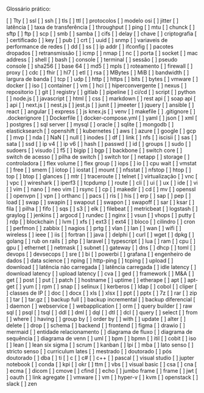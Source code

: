 Glossário prático: 

[ ] Tty
[ ] ssl
[ ] ssh
[ ] tls
[ ] ttl
[ ] protocolos
[ ] modelo osi
[ ] jitter
[ ] latência
[ ] taxa de transferência
[ ] throughput
[ ] ping
[ ] mtu
[ ] chunck
[ ] sftp
[ ] ftp
[ ] scp
[ ] smb
[ ] samba
[ ] cifs
[ ] delay
[ ] chave
[ ] criptografia
[ ] certificado
[ ] key
[ ] pub
[ ] crt
[ ] uuid
[ ] snmp
[ ] variaveis de performance de redes
[ ] dd
[ ] ss
[ ] ip addr
[ ] ifconfig
[ ] pacotes dropados
[ ] retransmissão
[ ] icmp
[ ] nmap
[ ] nc
[ ] porta
[ ] socket
[ ] mac address
[ ] shell
[ ] bash
[ ] console
[ ] terminal
[ ] sessão
[ ] pseudo console
[ ] sha256
[ ] base 64
[ ] md5
[ ] mpls
[ ] roteamento
[ ] firewall
[ ] proxy
[ ] cdc
[ ] fhir
[ ] hl7
[ ] etl
[ ] rsa
[ ] MBytes
[ ] MiB
[ ] bandwidth
[ ] largura de banda
[ ] tcp
[ ] udp
[ ] http
[ ] https
[ ] bits
[ ] bytes
[ ] vmware
[ ] docker
[ ] iso
[ ] container
[ ] vm
[ ] hci
[ ] hiperconvergente
[ ] nexus
[ ] repositorio
[ ] git
[ ] registry
[ ] gitlab
[ ] pipeline
[ ] ci/cd
[ ] script
[ ] python
[ ] node.js
[ ] javascript
[ ] html
[ ] css
[ ] markdown
[ ] rest api
[ ] soap api
[ ] api
[ ] next.js
[ ] nest.js
[ ] jest.js
[ ] junit
[ ] jmeeter
[ ] jquery
[ ] ansible
[ ] react
[ ] angular
[ ] express
[ ] js knex.js
[ ] venv
[ ] makefile
[ ] .gitignore
[ ] .dockerignore
[ ] Dockerfile
[ ] docker-compose.yml
[ ] yaml
[ ] json
[ ] xml
[ ] postgres
[ ] sql server
[ ] mysql
[ ] oracle
[ ] sqlite
[ ] mongodb
[ ] elasticksearch
[ ] openshift
[ ] kubernetes
[ ] aws
[ ] azure
[ ] google
[ ] gcp
[ ] mvp
[ ] nda
[ ] NaN
[ ] null
[ ] inodes
[ ] df
[ ] link
[ ] nfs
[ ] iscisii
[ ] sas
[ ] sata
[ ] ssd
[ ] ip v4
[ ] ip v6
[ ] hash
[ ] passwd
[ ] id
[ ] groups
[ ] sudo
[ ] sudoers
[ ] visudo
[ ] f5
[ ] bigip
[ ] bgp
[ ] backbone
[ ] switch core
[ ] switch de acesso
[ ] pilha de switch
[ ] switch tor
[ ] netapp
[ ] storage
[ ] controladora
[ ] flex volume
[ ] flex group
[ ] iops
[ ] io
[ ] cpu wait
[ ] vmstat
[ ] free
[ ] smem
[ ] iotop
[ ] iostat
[ ] mount
[ ] nfsstat
[ ] nfstop
[ ] htop
[ ] top
[ ] btop
[ ] glances
[ ] mtr
[ ] traceroute
[ ] telnet
[ ] virtualização
[ ] vnc
[ ] vpc
[ ] wireshark
[ ] iperf3
[ ] tcpdump
[ ] route
[ ] cli
[ ] ui
[ ] ux
[ ] ide
[ ] vi
[ ] vim
[ ] nano
[ ] neo vim
[ ] rsync
[ ] cp
[ ] makedir
[ ] cd
[ ] mv
[ ] openssl
[ ] openvpn
[ ] vpn
[ ] orthanc
[ ] pacs
[ ] ris
[ ] his
[ ] erp
[ ] sap
[ ] pep
[ ] load
[ ] swap
[ ] swapin
[ ] swapout
[ ] swapon
[ ] swapoff
[ ] sar
[ ] ksar
[ ] fila
[ ] pilha
[ ] fifo
[ ] sqs
[ ] s3
[ ] elk
[ ] filebeat
[ ] metricbeat
[ ] logstash
[ ] graylog
[ ] jenkins
[ ] argocd
[ ] rundec
[ ] nginx
[ ] vsun
[ ] vhops
[ ] putty
[ ] rdp
[ ] blockchain
[ ] lvm
[ ] xfs
[ ] ext3
[ ] ext4
[ ] bloco
[ ] cilindro
[ ] cron
[ ] perfmon
[ ] zabbix
[ ] nagios
[ ] prtg
[ ] vlan
[ ] lan
[ ] wan
[ ] wifi
[ ] wireless
[ ] ieee
[ ] iis
[ ] fortran
[ ] java
[ ] delphi
[ ] curl
[ ] wget
[ ] dpkg
[ ] golang
[ ] rub on rails
[ ] php
[ ] laravel
[ ] typescript
[ ] lua
[ ] ram
[ ] cpu
[ ] gpu
[ ] ethernet
[ ] netmask
[ ] subnet
[ ] gateway
[ ] dns
[ ] dhcp
[ ] toml
[ ] devops
[ ] devsecops
[ ] sre
[ ] bi
[ ] powerbi
[ ] grafana
[ ] engenheiro de dados
[ ] data science
[ ] nping
[ ] http-ping
[ ] tcping
[ ] upload
[ ] download
[ ] latência não carregada
[ ] latência carregada
[ ] idle latency
[ ] download latency
[ ] upload latency
[ ] cva
[ ] ged
[ ] framework
[ ] M&A
[ ] get
[ ] post
[ ] put
[ ] patch
[ ] hostname
[ ] uptime
[ ] etherape
[ ] apt
[ ] apt-get
[ ] yum
[ ] rpm
[ ] snap
[ ] selinux
[ ] kerberos
[ ] ldap
[ ] cobol
[ ] cliper
[ ] classes de IP
[ ] doc
[ ] docx
[ ] xls
[ ] xlsx
[ ] ppt
[ ] pptx
[ ] 7z
[ ] rar
[ ] zip
[ ] tar
[ ] tar.gz
[ ] backup full
[ ] backup incremental
[ ] backup diferencial
[ ] daemon
[ ] webservice
[ ] webapplication
[ ] orm
[ ] query builder
[ ] raw sql
[ ] psql
[ ] tsql
[ ] ddl
[ ] dml
[ ] dql
[ ] dtl
[ ] dcl
[ ] query
[ ] select
[ ] from
[ ] where
[ ] having
[ ] group by
[ ] order by
[ ] with
[ ] update
[ ] alter
[ ] delete
[ ] drop
[ ] schema
[ ] backend
[ ] frontend
[ ] figma
[ ] drawio
[ ] mermaid
[ ] entidade relacionamento
[ ] diagrama de fluxo
[ ] diagrama de sequência
[ ] diagrama de venn
[ ] uml
[ ] bpm
[ ] bpmn
[ ] itil
[ ] cobit
[ ] iso
[ ] lean
[ ] lean six sigma
[ ] scrum
[ ] kanban
[ ] lpi
[ ] mba
[ ] lato senso
[ ] stricto senso
[ ] curriculum lates
[ ] mestrado
[ ] doutorado
[ ] pós doutorado
[ ] dba
[ ] ti
[ ] c
[ ] c#
[ ] c++
[ ] pascal
[ ] visual studio
[ ] jupter notebook
[ ] conda
[ ] kpi
[ ] okr
[ ] ttm
[ ] vbs
[ ] visual basic
[ ] csa
[ ] cna
[ ] ecma
[ ] dicom
[ ] cmove
[ ] cfind
[ ] echo
[ ] jumbo frame
[ ] frame
[ ] jwt
[ ] oauth
[ ] link agregate
[ ] vmware
[ ] vm
[ ] hyper-v
[ ] kvm
[ ] openstack
[ ] slack
[ ] zen